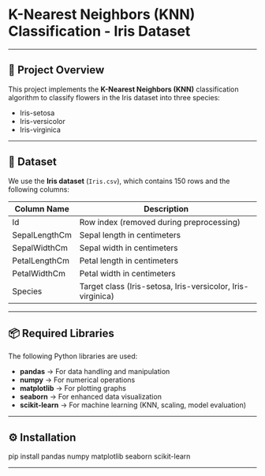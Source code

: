 # K-Nearest Neighbors (KNN) Classification - Iris Dataset
------------
## 📌 Project Overview
This project implements the **K-Nearest Neighbors (KNN)** classification algorithm to classify flowers in the Iris dataset into three species:
- Iris-setosa
- Iris-versicolor
- Iris-virginica

----------------------
## 📂 Dataset
We use the **Iris dataset** (`Iris.csv`), which contains 150 rows and the following columns:

| Column Name     | Description |
|----------------|-------------|
| Id             | Row index (removed during preprocessing) |
| SepalLengthCm  | Sepal length in centimeters |
| SepalWidthCm   | Sepal width in centimeters |
| PetalLengthCm  | Petal length in centimeters |
| PetalWidthCm   | Petal width in centimeters |
| Species        | Target class (Iris-setosa, Iris-versicolor, Iris-virginica) |

---

## 📦 Required Libraries

The following Python libraries are used:

- **pandas** → For data handling and manipulation  
- **numpy** → For numerical operations  
- **matplotlib** → For plotting graphs  
- **seaborn** → For enhanced data visualization  
- **scikit-learn** → For machine learning (KNN, scaling, model evaluation)

---

## ⚙️ Installation

pip install pandas numpy matplotlib seaborn scikit-learn

-----------
